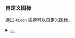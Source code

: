 ### 自定义图标

通过 `#icon` 插槽可以自定义图标。

<div class="cell-demo vp-raw">
    <yc-spin>
    <template #icon>
      <icon-sync />
    </template>
  </yc-spin>
</div>

<details>
<summary>
 <button class="code-btn"  >
    <icon-code />
 </button>
</summary>

```vue
<template>
  <yc-spin>
    <template #icon>
      <icon-sync />
    </template>
  </yc-spin>
</template>
```

</details>

